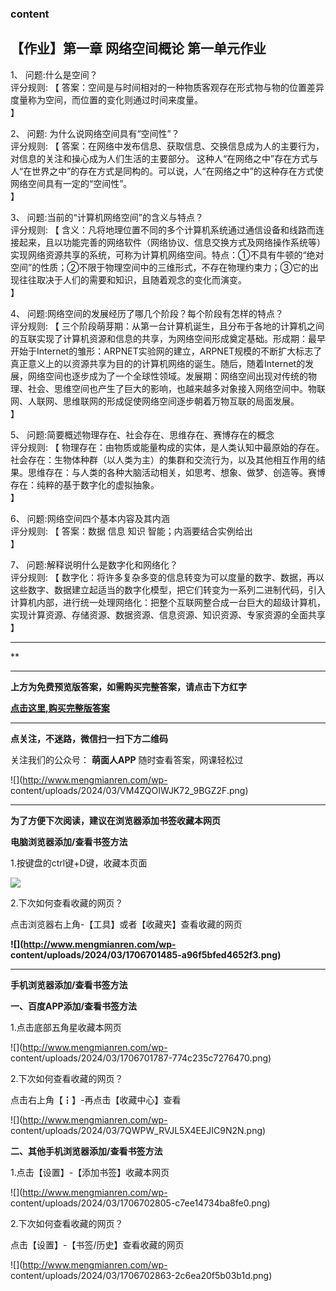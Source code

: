 ### content

## 【作业】第一章 网络空间概论 第一单元作业

1、 问题:什么是空间？  
评分规则: 【 答案：空间是与时间相对的一种物质客观存在形式物与物的位置差异度量称为空间，而位置的变化则通过时间来度量。  
】  

2、 问题: 为什么说网络空间具有“空间性”？  
评分规则: 【 答案：在网络中发布信息、获取信息、交换信息成为人的主要行为，对信息的关注和操心成为人们生活的主要部分。
这种人“在网络之中”存在方式与人“在世界之中”的存在方式是同构的。可以说，人“在网络之中”的这种存在方式使网络空间具有一定的“空间性”。  
】

3、 问题:当前的“计算机网络空间”的含义与特点？  
评分规则: 【
含义：凡将地理位置不同的多个计算机系统通过通信设备和线路而连接起来，且以功能完善的网络软件（网络协议、信息交换方式及网络操作系统等）实现网络资源共享的系统，可称为计算机网络空间。特点：①不具有牛顿的“绝对空间”的性质；②不限于物理空间中的三维形式，不存在物理约束力；③它的出现往往取决于人们的需要和知识，且随着观念的变化而演变。  
】

4、 问题:网络空间的发展经历了哪几个阶段？每个阶段有怎样的特点？  
评分规则: 【
三个阶段萌芽期：从第一台计算机诞生，且分布于各地的计算机之间的互联实现了计算机资源和信息的共享，为网络空间形成奠定基础。形成期：最早开始于Internet的雏形：ARPNET实验网的建立，ARPNET规模的不断扩大标志了真正意义上的以资源共享为目的的计算机网络的诞生。随后，随着Internet的发展，网络空间也逐步成为了一个全球性领域。发展期：网络空间出现对传统的物理、社会、思维空间也产生了巨大的影响，也越来越多对象接入网络空间中。物联网、人联网、思维联网的形成促使网络空间逐步朝着万物互联的局面发展。  
】

5、 问题:简要概述物理存在、社会存在、思维存在、赛博存在的概念  
评分规则: 【
物理存在：由物质或能量构成的实体，是人类认知中最原始的存在。社会存在：生物体种群（以人类为主）的集群和交流行为，以及其他相互作用的结果。思维存在：与人类的各种大脑活动相关，如思考、想象、做梦、创造等。赛博存在：纯粹的基于数字化的虚拟抽象。  
】

6、 问题:网络空间四个基本内容及其内涵  
评分规则: 【 答案：数据 信息 知识 智能；内涵要结合实例给出  
】

7、 问题:解释说明什么是数字化和网络化？  
评分规则: 【
数字化：将许多复杂多变的信息转变为可以度量的数字、数据，再以这些数字、数据建立起适当的数字化模型，把它们转变为一系列二进制代码，引入计算机内部，进行统一处理网络化：把整个互联网整合成一台巨大的超级计算机，实现计算资源、存储资源、数据资源、信息资源、知识资源、专家资源的全面共享  
】



* * *

**

* * *

**上方为免费预览版答案，如需购买完整答案，请点击下方红字**

[**点击这里,购买完整版答案**](http://mooc.mengmianren.com/mooc2/110441.html)

* * *

**点关注，不迷路，微信扫一扫下方二维码**

关注我们的公众号： **萌面人APP** 随时查看答案，网课轻松过

![](http://www.mengmianren.com/wp-
content/uploads/2024/03/VM4ZQOIWJK72_9BGZ2F.png)

* * *

**为了方便下次阅读，建议在浏览器添加书签收藏本网页**

**电脑浏览器添加/查看书签方法**

1.按键盘的ctrl键+D键，收藏本页面

![](http://www.mengmianren.com/wp-content/uploads/2024/03/AF9T_JKKHAJN.png)

2.下次如何查看收藏的网页？

点击浏览器右上角-【工具】或者【收藏夹】查看收藏的网页

**![](http://www.mengmianren.com/wp-
content/uploads/2024/03/1706701485-a96f5bfed4652f3.png)**

* * *

**手机浏览器添加/查看书签方法**

**一、百度APP添加/查看书签方法**

1.点击底部五角星收藏本网页

![](http://www.mengmianren.com/wp-
content/uploads/2024/03/1706701787-774c235c7276470.png)

2.下次如何查看收藏的网页？

点击右上角【┇】-再点击【收藏中心】查看

![](http://www.mengmianren.com/wp-
content/uploads/2024/03/7QWPW_RVJL5X4EEJIC9N2N.png)

**二、其他手机浏览器添加/查看书签方法**

1.点击【设置】-【添加书签】收藏本网页

![](http://www.mengmianren.com/wp-
content/uploads/2024/03/1706702805-c7ee14734ba8fe0.png)

2.下次如何查看收藏的网页？

点击【设置】-【书签/历史】查看收藏的网页

![](http://www.mengmianren.com/wp-
content/uploads/2024/03/1706702863-2c6ea20f5b03b1d.png)


